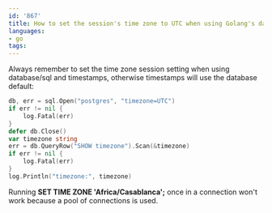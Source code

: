 ```yaml
---
id: '867'
title: How to set the session's time zone to UTC when using Golang's database/sql
languages:
- go
tags:
---
```

Always remember to set the time zone session setting when using database/sql and timestamps, otherwise timestamps will use the database default:

```go
db, err = sql.Open("postgres", "timezone=UTC")
if err != nil {
    log.Fatal(err)
}
defer db.Close()
var timezone string
err = db.QueryRow("SHOW timezone").Scan(&timezone)
if err != nil {
    log.Fatal(err)
}
log.Println("timezone:", timezone)
```

Running **SET TIME ZONE 'Africa/Casablanca';** once in a connection won't work because a pool of connections is used.

